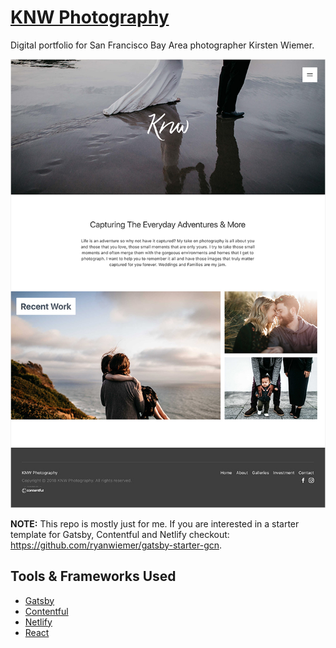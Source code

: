 # [KNW Photography](https://www.knw.io)

Digital portfolio for San Francisco Bay Area photographer Kirsten Wiemer.

![screenshot](screenshot.jpg 'screenshot')

**NOTE:** This repo is mostly just for me. If you are interested in a starter template for Gatsby, Contentful and Netlify checkout: https://github.com/ryanwiemer/gatsby-starter-gcn.

## Tools & Frameworks Used

* [Gatsby](https://www.gatsbyjs.org/)
* [Contentful](https://www.contentful.com/)
* [Netlify](https://www.netlify.com/)
* [React](https://reactjs.org/)
